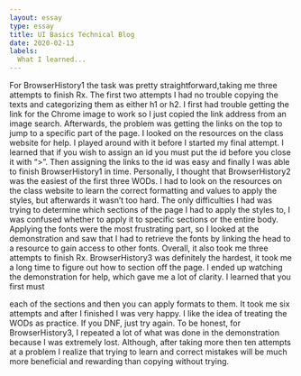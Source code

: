 ```yaml
---
layout: essay
type: essay
title: UI Basics Technical Blog
date: 2020-02-13
labels:
  What I learned...
---
```

For BrowserHistory1 the task was pretty straightforward,taking me three attempts to finish Rx. The first two attempts I had no trouble copying the texts and categorizing them as either h1 or h2. I first had trouble getting the link for the Chrome image to work so I just copied the link address from an image search. Afterwards, the problem was getting the links on the top to jump to a specific part of the page. I looked on the resources on the class website for help. I played around with it before I started my final attempt. I learned that if you wish to assign an id you must put the id before you close it with “>”.  Then assigning the links to the id was easy and finally I was able to finish BrowserHistory1 in time. 
Personally, I thought that BrowserHistory2 was the easiest of the first three WODs. I had to look on the resources on the class website to learn the correct formatting and values to apply the styles, but afterwards it wasn’t too hard. The only difficulties I had was trying to determine which sections of the page I had to apply the styles to, I was confused whether to apply it to specific sections or the entire body. Applying the fonts were the most frustrating part, so I looked at the demonstration and saw that I had to retrieve the fonts by linking the head to a resource to gain access to other fonts. Overall, it also took me three attempts to finish Rx.
BrowserHistory3 was definitely the hardest, it took me a long time to figure out how to section off the page. I ended up watching the demonstration for help, which gave me a lot of clarity. I learned that you first must <div> each of the sections and then you can apply formats to them. It took me six attempts and after I finished I was very happy.
I like the idea of treating the WODs as practice. If you DNF, just try again. To be honest, for BrowserHistory3, I repeated a lot of what was done in the demonstration because I was extremely lost. Although, after taking more then ten attempts at a problem I realize that trying to learn and correct mistakes will be much more beneficial and rewarding than copying without trying.


